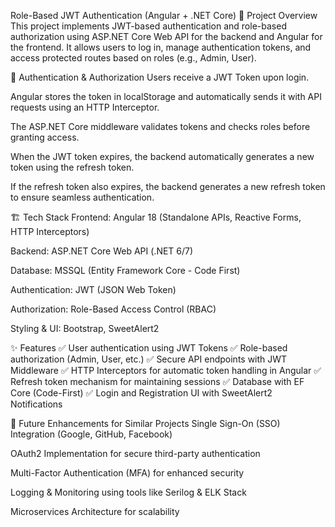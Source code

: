 Role-Based JWT Authentication (Angular + .NET Core)
📌 Project Overview
This project implements JWT-based authentication and role-based authorization using ASP.NET Core Web API for the backend and Angular for the frontend. It allows users to log in, manage authentication tokens, and access protected routes based on roles (e.g., Admin, User).

🔐 Authentication & Authorization
Users receive a JWT Token upon login.

Angular stores the token in localStorage and automatically sends it with API requests using an HTTP Interceptor.

The ASP.NET Core middleware validates tokens and checks roles before granting access.

When the JWT token expires, the backend automatically generates a new token using the refresh token.

If the refresh token also expires, the backend generates a new refresh token to ensure seamless authentication.

🏗 Tech Stack
Frontend: Angular 18 (Standalone APIs, Reactive Forms, HTTP Interceptors)

Backend: ASP.NET Core Web API (.NET 6/7)

Database: MSSQL (Entity Framework Core - Code First)

Authentication: JWT (JSON Web Token)

Authorization: Role-Based Access Control (RBAC)

Styling & UI: Bootstrap, SweetAlert2

✨ Features
✅ User authentication using JWT Tokens
✅ Role-based authorization (Admin, User, etc.)
✅ Secure API endpoints with JWT Middleware
✅ HTTP Interceptors for automatic token handling in Angular
✅ Refresh token mechanism for maintaining sessions
✅ Database with EF Core (Code-First)
✅ Login and Registration UI with SweetAlert2 Notifications


🎯 Future Enhancements for Similar Projects
Single Sign-On (SSO) Integration (Google, GitHub, Facebook)

OAuth2 Implementation for secure third-party authentication

Multi-Factor Authentication (MFA) for enhanced security

Logging & Monitoring using tools like Serilog & ELK Stack

Microservices Architecture for scalability
